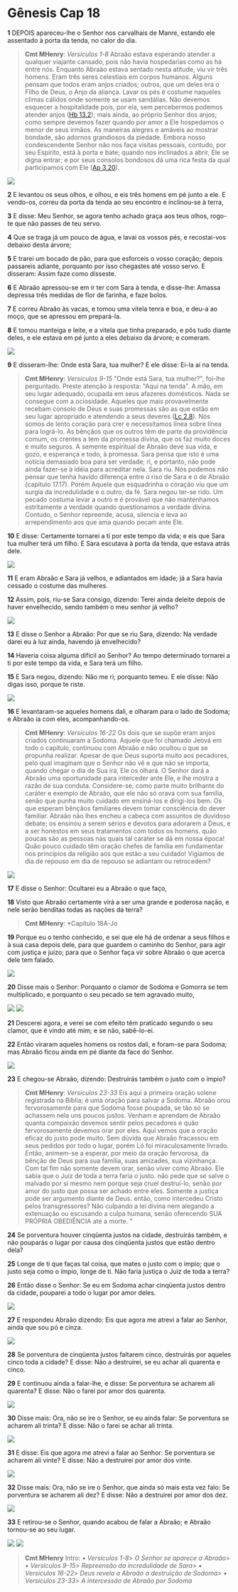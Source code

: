 # Gênesis Cap 18

**1** 	DEPOIS apareceu-lhe o Senhor nos carvalhais de Manre, estando ele assentado à porta da tenda, no calor do dia.

> **Cmt MHenry**: *Versículos 1-8* Abraão estava esperando atender a qualquer viajante cansado, pois não havia hospedarias como as há entre nós. Enquanto Abraão estava sentado nesta atitude, viu vir três homens. Eram três seres celestiais em corpos humanos. Alguns pensam que todos eram anjos criados; outros, que um deles era o Filho de Deus, o Anjo da aliança. Lavar os pés é costume naqueles climas cálidos onde somente se usam sandálias. Não devemos esquecer a hospitalidade pois, por ela, sem percebermos podemos atender anjos ([Hb 13.2](../58N-Hb/13.md#2)); mais ainda, ao próprio Senhor dos anjos; como sempre devemos fazer quando por amor a Ele hospedamos o menor de seus irmãos. As maneiras alegres e amáveis ao mostrar bondade, são adornos grandiosos da piedade. Embora nosso condescendente Senhor não nos faça visitas pessoais, contudo, por seu Espírito, está à porta e bate; quando nos inclinados a abrir, Ele se digna entrar; e por seus consolos bondosos dá uma rica festa da qual participamos com Ele ([Ap 3.20](../66N-Ap/03.md#20)).

![](../Images/SweetPublishing/1-18-1.jpg) 

**2** 	E levantou os seus olhos, e olhou, e eis três homens em pé junto a ele. E vendo-os, correu da porta da tenda ao seu encontro e inclinou-se à terra,

**3** 	E disse: Meu Senhor, se agora tenho achado graça aos teus olhos, rogo-te que não passes de teu servo.

**4** 	Que se traga já um pouco de água, e lavai os vossos pés, e recostai-vos debaixo desta árvore;

**5** 	E trarei um bocado de pão, para que esforceis o vosso coração; depois passareis adiante, porquanto por isso chegastes até vosso servo. E disseram: Assim faze como disseste.

**6** 	E Abraão apressou-se em ir ter com Sara à tenda, e disse-lhe: Amassa depressa três medidas de flor de farinha, e faze bolos.

**7** 	E correu Abraão às vacas, e tomou uma vitela tenra e boa, e deu-a ao moço, que se apressou em prepará-la.

**8** 	E tomou manteiga e leite, e a vitela que tinha preparado, e pôs tudo diante deles, e ele estava em pé junto a eles debaixo da árvore; e comeram.

![](../Images/SweetPublishing/1-18-2.jpg) 

**9** 	E disseram-lhe: Onde está Sara, tua mulher? E ele disse: Ei-la aí na tenda.

> **Cmt MHenry**: *Versículos 9-15* "Onde está Sara, tua mulher?", foi-lhe perguntado. Preste atenção à resposta: "Aqui na tenda". A mão, em seu lugar adequado, ocupada em seus afazeres domésticos. Nada se consegue com a ociosidade. Aqueles que mais provavelmente recebam consolo de Deus e suas promessas são as que estão em seu lugar apropriado e atendendo a seus deveres ([Lc 2.8](../42N-Lc/02.md#8)). Nós somos de lento coração para crer e necessitamos línea sobre línea para lográ-lo. As bênçãos que os outros têm de parte da providência comum, os crentes a tem da promessa divina, que os faz muito doces e muito seguros. A semente espiritual de Abraão deve sua vida, e gozo, e esperança e todo, à promessa. Sara pensa que isto é uma notícia demasiado boa para ser verdade; ri, e portanto, não pode ainda fazer-se à idéia para acreditar nela. Sara riu. Nós podemos não pensar que tenha havido diferença entre o riso de Sara e o de Abraão (capítulo 17.17). Porém Aquele que esquadrinha o coração viu que um surgia da incredulidade e o outro, da fé. Sara negou ter-se rido. Um pecado costuma levar a outro e é provável que não mantenhamos estritamente a verdade quando questionamos a verdade divina. Contudo, o Senhor repreende, acusa, silencia e leva ao arrependimento aos que ama quando pecam ante Ele.

**10** 	E disse: Certamente tornarei a ti por este tempo da vida; e eis que Sara tua mulher terá um filho. E Sara escutava à porta da tenda, que estava atrás dele.

![](../Images/SweetPublishing/1-18-4.jpg) 

**11** 	E eram Abraão e Sara já velhos, e adiantados em idade; já a Sara havia cessado o costume das mulheres.

**12** 	Assim, pois, riu-se Sara consigo, dizendo: Terei ainda deleite depois de haver envelhecido, sendo também o meu senhor já velho?

![](../Images/SweetPublishing/1-18-5.jpg) 

**13** 	E disse o Senhor a Abraão: Por que se riu Sara, dizendo: Na verdade darei eu à luz ainda, havendo já envelhecido?

**14** 	Haveria coisa alguma difícil ao Senhor? Ao tempo determinado tornarei a ti por este tempo da vida, e Sara terá um filho.

**15** 	E Sara negou, dizendo: Não me ri; porquanto temeu. E ele disse: Não digas isso, porque te riste.

![](../Images/SweetPublishing/1-18-6.jpg) 

**16** 	E levantaram-se aqueles homens dali, e olharam para o lado de Sodoma; e Abraão ia com eles, acompanhando-os.

> **Cmt MHenry**: *Versículos 16-22* Os dois que se supõe eram anjos criados continuaram a Sodoma. Aquele que foi chamado Jeová em todo o capítulo, continuou com Abraão e não ocultou o que se propunha realizar. Apesar de que Deus suporta muito aos pecadores, pelo qual imaginam que o Senhor não vê e que não se importa, quando chegar o dia de Sua ira, Ele os olhará. O Senhor dará a Abraão uma oportunidade para interceder ante Ele, e lhe mostra a razão de sua conduta. Considere-se, como parte muito brilhante do caráter e exemplo de Abraão, que ele não só orava com sua família, senão que punha muito cuidado em ensiná-los e dirigi-los bem. Os que esperam bênçãos familiares devem tomar consciência do dever familiar. Abraão não lhes encheu a cabeça com assuntos de duvidoso debate; os ensinou a serem sérios e devotos para adorarem a Deus, e a ser honestos em seus tratamentos com todos os homens. quão poucas são as pessoas nas quais tal caráter se dá em nossa época! Quão pouco cuidado têm oração chefes de família em fundamentar nos princípios da religião aos que estão a seu cuidado! Vigiamos de dia de repouso em dia de repouso se adiantam ou retrocedem?

![](../Images/SweetPublishing/1-18-7.jpg) 

**17** 	E disse o Senhor: Ocultarei eu a Abraão o que faço,

**18** 	Visto que Abraão certamente virá a ser uma grande e poderosa nação, e nele serão benditas todas as nações da terra?

> **Cmt MHenry**: *Capítulo 18A-Jo

**19** 	Porque eu o tenho conhecido, e sei que ele há de ordenar a seus filhos e à sua casa depois dele, para que guardem o caminho do Senhor, para agir com justiça e juízo; para que o Senhor faça vir sobre Abraão o que acerca dele tem falado.

![](../Images/SweetPublishing/1-18-8.jpg) 

**20** 	Disse mais o Senhor: Porquanto o clamor de Sodoma e Gomorra se tem multiplicado, e porquanto o seu pecado se tem agravado muito,

![](../Images/SweetPublishing/1-18-9.jpg) ![](../Images/SweetPublishing/1-11-2.jpg) 

**21** 	Descerei agora, e verei se com efeito têm praticado segundo o seu clamor, que é vindo até mim; e se não, sabê-lo-ei.

**22** 	Então viraram aqueles homens os rostos dali, e foram-se para Sodoma; mas Abraão ficou ainda em pé diante da face do Senhor.

![](../Images/SweetPublishing/1-18-11.jpg) 

**23** 	E chegou-se Abraão, dizendo: Destruirás também o justo com o ímpio?

> **Cmt MHenry**: *Versículos 23-33* Eis aqui a primeira oração solene registrada na Bíblia; é uma oração para salvar a Sodoma. Abraão orou fervorosamente para que Sodoma fosse poupada, se tão só se achassem nela uns poucos justos. Venham e aprendam de Abraão quanta compaixão devemos sentir pelos pecadores e quão fervorosamente devemos orar por eles. Aqui vemos que a oração eficaz do justo pode muito. Sem dúvida que Abraão fracassou em seus pedidos por todo o lugar, porém Ló foi miraculosamente livrado. Então, animem-se a esperar, por meio da oração fervorosa, da bênção de Deus para sua família, suas amizades, sua vizinhança. Com tal fim não somente devem orar, senão viver como Abraão. Ele sabia que o Juiz de toda a terra faria o justo. não pede que se salve o malvado por si mesmo nem porque seja cruel destruí-lo, senão por amor do justo que possa ser achado entre eles. Somente a justiça pode ser argumento diante de Deus. então, como intercedeu Cristo pelos transgressores? Não culpando a lei divina nem alegando a extenuação ou escusando a culpa humana, senão oferecendo SUA PRÓPRIA OBEDIÊNCIA até a morte. "

**24** 	Se porventura houver cinqüenta justos na cidade, destruirás também, e não pouparás o lugar por causa dos cinqüenta justos que estão dentro dela?

**25** 	Longe de ti que faças tal coisa, que mates o justo com o ímpio; que o justo seja como o ímpio, longe de ti. Não faria justiça o Juiz de toda a terra?

**26** 	Então disse o Senhor: Se eu em Sodoma achar cinqüenta justos dentro da cidade, pouparei a todo o lugar por amor deles.

![](../Images/SweetPublishing/1-18-13.jpg) 

**27** 	E respondeu Abraão dizendo: Eis que agora me atrevi a falar ao Senhor, ainda que sou pó e cinza.

![](../Images/SweetPublishing/1-18-14.jpg) 

**28** 	Se porventura de cinqüenta justos faltarem cinco, destruirás por aqueles cinco toda a cidade? E disse: Não a destruirei, se eu achar ali quarenta e cinco.

**29** 	E continuou ainda a falar-lhe, e disse: Se porventura se acharem ali quarenta? E disse: Não o farei por amor dos quarenta.

![](../Images/SweetPublishing/1-18-15.jpg) 

**30** 	Disse mais: Ora, não se ire o Senhor, se eu ainda falar: Se porventura se acharem ali trinta? E disse: Não o farei se achar ali trinta.

![](../Images/SweetPublishing/1-18-16.jpg) 

**31** 	E disse: Eis que agora me atrevi a falar ao Senhor: Se porventura se acharem ali vinte? E disse: Não a destruirei por amor dos vinte.

![](../Images/SweetPublishing/1-18-17.jpg) 

**32** 	Disse mais: Ora, não se ire o Senhor, que ainda só mais esta vez falo: Se porventura se acharem ali dez? E disse: Não a destruirei por amor dos dez.

![](../Images/SweetPublishing/1-18-18.jpg) 

**33** 	E retirou-se o Senhor, quando acabou de falar a Abraão; e Abraão tornou-se ao seu lugar.

![](../Images/SweetPublishing/1-18-19.jpg) ![](../Images/SweetPublishing/1-18-20.jpg) 


> **Cmt MHenry** Intro: *• Versículos 1-8*> *O Senhor se aparece a Abraão*> *• Versículos 9-15*> *Repreensão da incredulidade de Sara*> *• Versículos 16-22*> *Deus revela a Abraão a destruição de Sodoma*> *• Versículos 23-33*> *A intercessão de Abraão por Sodoma*